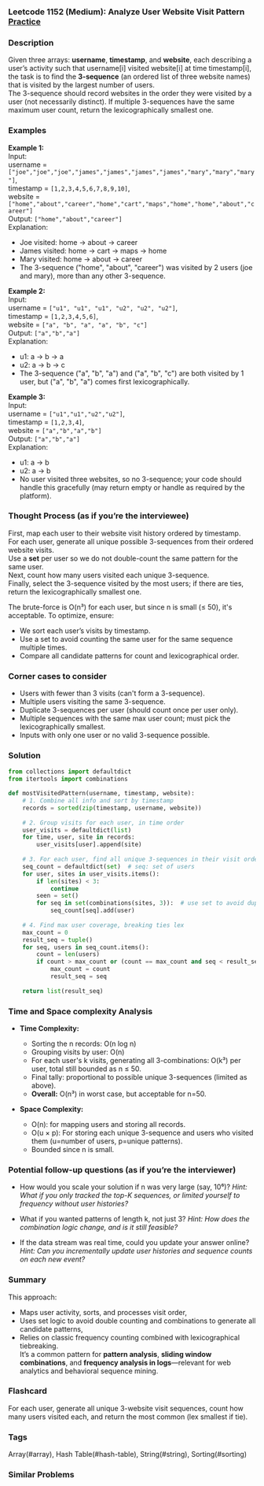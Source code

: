 ### Leetcode 1152 (Medium): Analyze User Website Visit Pattern [Practice](https://leetcode.com/problems/analyze-user-website-visit-pattern)

### Description  
Given three arrays: **username**, **timestamp**, and **website**, each describing a user’s activity such that username[i] visited website[i] at time timestamp[i], the task is to find the **3-sequence** (an ordered list of three website names) that is visited by the largest number of users.  
The 3-sequence should record websites in the order they were visited by a user (not necessarily distinct). If multiple 3-sequences have the same maximum user count, return the lexicographically smallest one.

### Examples  

**Example 1:**  
Input:  
username = `["joe","joe","joe","james","james","james","james","mary","mary","mary"]`,  
timestamp = `[1,2,3,4,5,6,7,8,9,10]`,  
website = `["home","about","career","home","cart","maps","home","home","about","career"]`  
Output: `["home","about","career"]`  
Explanation:  
- Joe visited: home → about → career  
- James visited: home → cart → maps → home  
- Mary visited: home → about → career  
- The 3-sequence ("home", "about", "career") was visited by 2 users (joe and mary), more than any other 3-sequence.

**Example 2:**  
Input:  
username = `["u1", "u1", "u1", "u2", "u2", "u2"]`,  
timestamp = `[1,2,3,4,5,6]`,  
website = `["a", "b", "a", "a", "b", "c"]`  
Output: `["a","b","a"]`  
Explanation:  
- u1: a → b → a  
- u2: a → b → c  
- The 3-sequence ("a", "b", "a") and ("a", "b", "c") are both visited by 1 user, but ("a", "b", "a") comes first lexicographically.

**Example 3:**  
Input:  
username = `["u1","u1","u2","u2"]`,  
timestamp = `[1,2,3,4]`,  
website = `["a","b","a","b"]`  
Output: `["a","b","a"]`  
Explanation:  
- u1: a → b  
- u2: a → b  
- No user visited three websites, so no 3-sequence; your code should handle this gracefully (may return empty or handle as required by the platform).

### Thought Process (as if you’re the interviewee)  
First, map each user to their website visit history ordered by timestamp.  
For each user, generate all unique possible 3-sequences from their ordered website visits.  
Use a **set** per user so we do not double-count the same pattern for the same user.  
Next, count how many users visited each unique 3-sequence.  
Finally, select the 3-sequence visited by the most users; if there are ties, return the lexicographically smallest one.

The brute-force is O(n³) for each user, but since n is small (≤ 50), it's acceptable. To optimize, ensure:
- We sort each user’s visits by timestamp.
- Use a set to avoid counting the same user for the same sequence multiple times.
- Compare all candidate patterns for count and lexicographical order.

### Corner cases to consider  
- Users with fewer than 3 visits (can't form a 3-sequence).
- Multiple users visiting the same 3-sequence.
- Duplicate 3-sequences per user (should count once per user only).
- Multiple sequences with the same max user count; must pick the lexicographically smallest.
- Inputs with only one user or no valid 3-sequence possible.

### Solution

```python
from collections import defaultdict
from itertools import combinations

def mostVisitedPattern(username, timestamp, website):
    # 1. Combine all info and sort by timestamp
    records = sorted(zip(timestamp, username, website))
    
    # 2. Group visits for each user, in time order
    user_visits = defaultdict(list)
    for time, user, site in records:
        user_visits[user].append(site)
    
    # 3. For each user, find all unique 3-sequences in their visit order
    seq_count = defaultdict(set)  # seq: set of users
    for user, sites in user_visits.items():
        if len(sites) < 3:
            continue
        seen = set()
        for seq in set(combinations(sites, 3)):  # use set to avoid duplicates for one user
            seq_count[seq].add(user)
    
    # 4. Find max user coverage, breaking ties lex
    max_count = 0
    result_seq = tuple()
    for seq, users in seq_count.items():
        count = len(users)
        if count > max_count or (count == max_count and seq < result_seq):
            max_count = count
            result_seq = seq
            
    return list(result_seq)
```

### Time and Space complexity Analysis  

- **Time Complexity:**  
    - Sorting the n records: O(n log n)
    - Grouping visits by user: O(n)
    - For each user's k visits, generating all 3-combinations: O(k³) per user, total still bounded as n ≤ 50.
    - Final tally: proportional to possible unique 3-sequences (limited as above).
    - **Overall:** O(n³) in worst case, but acceptable for n=50.

- **Space Complexity:**  
    - O(n): for mapping users and storing all records.
    - O(u × p): For storing each unique 3-sequence and users who visited them (u=number of users, p=unique patterns).
    - Bounded since n is small.

### Potential follow-up questions (as if you’re the interviewer)  

- How would you scale your solution if n was very large (say, 10⁶)?
  *Hint: What if you only tracked the top-K sequences, or limited yourself to frequency without user histories?*

- What if you wanted patterns of length k, not just 3?
  *Hint: How does the combination logic change, and is it still feasible?*

- If the data stream was real time, could you update your answer online?
  *Hint: Can you incrementally update user histories and sequence counts on each new event?*

### Summary
This approach:  
- Maps user activity, sorts, and processes visit order,
- Uses set logic to avoid double counting and combinations to generate all candidate patterns,
- Relies on classic frequency counting combined with lexicographical tiebreaking.  
It’s a common pattern for **pattern analysis**, **sliding window combinations**, and **frequency analysis in logs**—relevant for web analytics and behavioral sequence mining.


### Flashcard
For each user, generate all unique 3-website visit sequences, count how many users visited each, and return the most common (lex smallest if tie).

### Tags
Array(#array), Hash Table(#hash-table), String(#string), Sorting(#sorting)

### Similar Problems
